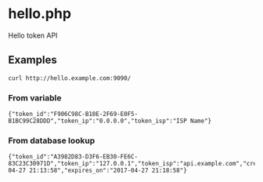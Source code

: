 # hello.php

Hello token API


## Examples

    curl http://hello.example.com:9090/

### From variable

    {"token_id":"F906C98C-B10E-2F69-E0F5-B1BC99C28DDD","token_ip":"0.0.0.0","token_isp":"ISP Name"}

### From database lookup

    {"token_id":"A3982D83-D3F6-EB30-FE6C-83C23C30971D","token_ip":"127.0.0.1","token_isp":"api.example.com","created_on":"2017-04-27 21:13:58","expires_on":"2017-04-27 21:18:58"}
